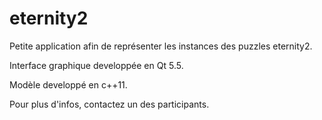 # eternity2

Petite application afin de représenter les instances des puzzles eternity2.

Interface graphique developpée en Qt 5.5.

Modèle developpé en c++11.

Pour plus d'infos, contactez un des participants.
